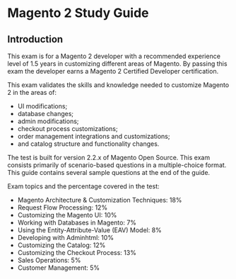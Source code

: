 # Magento 2 Study Guide

## Introduction
This exam is for a Magento 2 developer with a recommended experience level of 1.5 years in customizing different areas of Magento. By passing this exam the developer earns a Magento 2 Certified Developer certification.

This exam validates the skills and knowledge needed to customize Magento 2 in the areas of: 
- UI modifications; 
- database changes;
- admin modifications;
- checkout process customizations;
- order management integrations and customizations; 
- and catalog structure and functionality changes.

The test is built for version 2.2.x of Magento Open Source.
This exam consists primarily of scenario-based questions in a multiple-choice format.
This guide contains several sample questions at the end of the guide.

Exam topics and the percentage covered in the test:
- Magento Architecture & Customization Techniques: 18%
- Request Flow Processing: 12%
- Customizing the Magento UI: 10%
- Working with Databases in Magento: 7%
- Using the Entity-Attribute-Value (EAV) Model: 8%
- Developing with Adminhtml: 10%
- Customizing the Catalog: 12%
- Customizing the Checkout Process: 13%
- Sales Operations: 5%
- Customer Management: 5%
